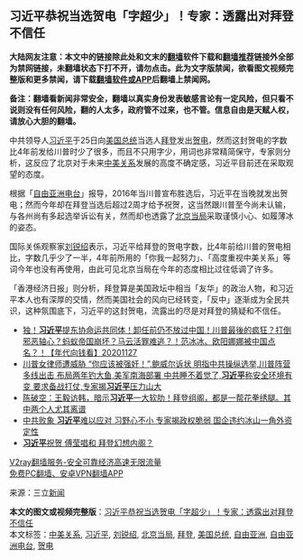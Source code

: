  <h2>习近平恭祝当选贺电「字超少」！专家：透露出对拜登不信任</h2> <p class="notice"><b>大陆网友注意：本文中的链接除此处和文末的<a href="https://github.com/bannedbook/fanqiang" >翻墙</a>软件下载和<a href="https://github.com/killgcd/justmysocks/blob/master/README.md">翻墙推荐</a>链接外全部为禁网链接，未翻墙状态下打不开，请勿点击。此为文字版禁闻，欲看图文视频完整版和更多禁闻，请下载<a href="https://github.com/bannedbook/fanqiang">翻墙软件或APP</a>后翻墙上禁闻网。</p><p>备注：翻墙看新闻非常安全，翻墙以真实身份发表敏感言论有一定风险，但只看不说则没有任何风险，翻的人太多，政府管不过来，也不管。信息自由是天赋人权，请放心大胆的翻墙。</b></p>  <div class="entry"> <p id="conimg">中共领导人<a href="https://www.bannedbook.org/bnews/tag/%e4%b9%a0%e8%bf%91%e5%b9%b3/" class="st_tag internal_tag" rel="tag" title="标签 习近平 下的日志">习近平</a>于25日向<a href="https://www.bannedbook.org/bnews/tag/%e7%be%8e%e5%9b%bd%e6%80%bb%e7%bb%9f/" class="st_tag internal_tag" rel="tag" title="标签 美国总统 下的日志">美国总统</a>当选人<a href="https://www.bannedbook.org/bnews/tag/%e6%8b%9c%e7%99%bb/" class="st_tag internal_tag" rel="tag" title="标签 拜登 下的日志">拜登</a>发出<a href="https://www.bannedbook.org/bnews/tag/%E8%B4%BA%E7%94%B5/" class="st_tag internal_tag" rel="tag" title="标签 贺电 下的日志">贺电</a>，然而这封贺电的字数比4年前发给川普时少了很多，而且不只用字少，用词也非常精简保守，专家则分析，这反应了北京对于未来<a href="https://www.bannedbook.org/bnews/tag/%E4%B8%AD%E7%BE%8E%E5%85%B3%E7%B3%BB/" class="st_tag internal_tag" rel="tag" title="标签 中美关系 下的日志">中美关系</a>发展的高度不确定感，习近平目前还在采取观望的态度。</p> <p>根据「<a href="https://www.bannedbook.org/bnews/tag/%e8%87%aa%e7%94%b1%e4%ba%9a%e6%b4%b2%e7%94%b5%e5%8f%b0/" class="st_tag internal_tag" rel="tag" title="标签 自由亚洲电台 下的日志">自由亚洲电台</a>」报导，2016年当川普宣布胜选后，习近平在当晚就发出贺电；然而今年却在拜登当选后超过2周才给予祝贺，这当然跟川普至今尚未认输，与各州尚有多起选举诉讼有关，然而却也透露了<a href="https://www.bannedbook.org/bnews/tag/%E5%8C%97%E4%BA%AC%E5%BD%93%E5%B1%80/" class="st_tag internal_tag" rel="tag" title="标签 北京当局 下的日志">北京当局</a>采取谨慎小心、如履薄冰的姿态。</p> <p>国际关係观察家<a href="https://www.bannedbook.org/bnews/tag/%e5%88%98%e9%94%90%e7%bb%8d/" class="st_tag internal_tag" rel="tag" title="标签 刘锐绍 下的日志">刘锐绍</a>表示，习近平给拜登的贺电字数，比4年前给川普的贺电相比，字数几乎少了一半，4年前所用的「你我一起努力」、「高度重视中美关系」等词今年也没有再使用，由此可见北京当局在今年的态度相比过往低调了许多。</p>  <p>「香港经济日报」则分析，拜登算是美国政坛中相当「友华」的政治人物，和习近平本人也有深厚的交情，然而美国社会的风向已经转变，「反中」逐渐成为全民共识，这种氛围底下，习近平的这封贺电，流露出的尽是对拜登的猜疑和不信任。</p> <ul class='op-related-articles' title='相关阅读'> <li><a href='https://www.bannedbook.org/bnews/taiwannews/20201127/1438168.html' target='_blank'>独！<b>习近平</b>提东协命运共同体！卸任前仍不放过中国！川普最後的疯狂？打倒邪恶轴心？蚂蚁帝国崩坏？马云活罪难逃？！范冰冰、欧阳娜娜被中国点名？！【年代向钱看】20201127</a></li> <li><a href='https://www.bannedbook.org/bnews/bannedvideo/20201127/1438141.html' target='_blank'>川普女律师遭威胁 “你应该被强奸！”,鲍威尔诉状 明指中共操纵选举,川普阵营多线出击 布局两年钓大鱼,美军南海部署 中共睡不着觉了,<b>习近平</b>称安全环境有变 要求备战打仗,专家揭<b>习近平</b>压力山大</a></li> <li><a href='https://www.bannedbook.org/bnews/cbnews/20201127/1438140.html' target='_blank'>陈破空：王毅访韩，暗示<b>习近平</b>一大软肋！拜登组阁，都是一帮花拳绣腿。其中两个人尤其离谱</a></li> <li><a href='https://www.bannedbook.org/bnews/cnnews/20201127/1438127.html' target='_blank'>中共败象 <b>习近平</b>难以应对 习野心不小 专家揭政权脆弱 国企违约冰山一角外资定性</a></li> <li><a href='https://www.bannedbook.org/bnews/bannedvideo/20201127/1438056.html' target='_blank'><b>习近平</b>祝贺 傅莹唱和 拜登幻想内阁？</a></li> </ul> <p class="texttj"> <a href="https://www.bannedbook.org/forum23/topic22702.html" target="_blank">V2ray翻墙服务-安全可靠经济高速无限流量</a><br/> <a href="https://github.com/bannedbook/fanqiang/wiki/%E7%A6%81%E9%97%BB%E7%BD%91%E5%AE%89%E5%8D%93%E7%BF%BB%E5%A2%99%E6%96%B0%E9%97%BBAPP" target="_blank">免费PC翻墙、安卓VPN翻墙APP</a></p><p> 来源：三立<span class='wp_keywordlink_affiliate'><a href="https://www.bannedbook.org/" title="新闻">新闻</a></span> </p><a name='sharetosocial'></a>       <div><b>本文的图文或视频完整版</b>：<a href='https://www.bannedbook.org/bnews/cbnews/20201128/1438305.html'>习近平恭祝当选贺电「字超少」！专家：透露出对拜登不信任</a></div>  </div><!--END ENTRY--> <div class="postfooter"> <div>本文标签：<a href="https://www.bannedbook.org/bnews/tag/%E4%B8%AD%E7%BE%8E%E5%85%B3%E7%B3%BB/" rel="tag">中美关系</a>, <a href="https://www.bannedbook.org/bnews/tag/%e4%b9%a0%e8%bf%91%e5%b9%b3/" rel="tag">习近平</a>, <a href="https://www.bannedbook.org/bnews/tag/%e5%88%98%e9%94%90%e7%bb%8d/" rel="tag">刘锐绍</a>, <a href="https://www.bannedbook.org/bnews/tag/%E5%8C%97%E4%BA%AC%E5%BD%93%E5%B1%80/" rel="tag">北京当局</a>, <a href="https://www.bannedbook.org/bnews/tag/%e6%8b%9c%e7%99%bb/" rel="tag">拜登</a>, <a href="https://www.bannedbook.org/bnews/tag/%e7%be%8e%e5%9b%bd%e6%80%bb%e7%bb%9f/" rel="tag">美国总统</a>, <a href="https://www.bannedbook.org/bnews/tag/%e8%87%aa%e7%94%b1%e4%ba%9a%e6%b4%b2/" rel="tag">自由亚洲</a>, <a href="https://www.bannedbook.org/bnews/tag/%e8%87%aa%e7%94%b1%e4%ba%9a%e6%b4%b2%e7%94%b5%e5%8f%b0/" rel="tag">自由亚洲电台</a>, <a href="https://www.bannedbook.org/bnews/tag/%E8%B4%BA%E7%94%B5/" rel="tag">贺电</a></div>  </div><!--END POSTFOOTER--> 